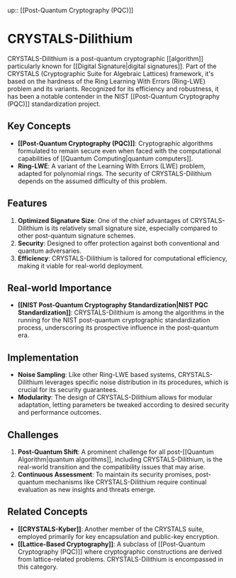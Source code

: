 up:: [[Post-Quantum Cryptography (PQC)]]
# CRYSTALS-Dilithium

CRYSTALS-Dilithium is a post-quantum cryptographic [[algorithm]] particularly known for [[Digital Signature|digital signatures]]. Part of the CRYSTALS (Cryptographic Suite for Algebraic Lattices) framework, it's based on the hardness of the Ring Learning With Errors (Ring-LWE) problem and its variants. Recognized for its efficiency and robustness, it has been a notable contender in the NIST [[Post-Quantum Cryptography (PQC)]] standardization project.

## Key Concepts

- **[[Post-Quantum Cryptography (PQC)]]**: Cryptographic algorithms formulated to remain secure even when faced with the computational capabilities of [[Quantum Computing|quantum computers]].
- **Ring-LWE**: A variant of the Learning With Errors (LWE) problem, adapted for polynomial rings. The security of CRYSTALS-Dilithium depends on the assumed difficulty of this problem.

## Features

1. **Optimized Signature Size**: One of the chief advantages of CRYSTALS-Dilithium is its relatively small signature size, especially compared to other post-quantum signature schemes.
2. **Security**: Designed to offer protection against both conventional and quantum adversaries.
3. **Efficiency**: CRYSTALS-Dilithium is tailored for computational efficiency, making it viable for real-world deployment.

## Real-world Importance

- **[[NIST Post-Quantum Cryptography Standardization|NIST PQC Standardization]]**: CRYSTALS-Dilithium is among the algorithms in the running for the NIST post-quantum cryptographic standardization process, underscoring its prospective influence in the post-quantum era.

## Implementation

- **Noise Sampling**: Like other Ring-LWE based systems, CRYSTALS-Dilithium leverages specific noise distribution in its procedures, which is crucial for its security guarantees.
- **Modularity**: The design of CRYSTALS-Dilithium allows for modular adaptation, letting parameters be tweaked according to desired security and performance outcomes.

## Challenges

1. **Post-Quantum Shift**: A prominent challenge for all post-[[Quantum Algorithm|quantum algorithms]], including CRYSTALS-Dilithium, is the real-world transition and the compatibility issues that may arise.
2. **Continuous Assessment**: To maintain its security promises, post-quantum mechanisms like CRYSTALS-Dilithium require continual evaluation as new insights and threats emerge.

## Related Concepts

- **[[CRYSTALS-Kyber]]**: Another member of the CRYSTALS suite, employed primarily for key encapsulation and public-key encryption.
- **[[Lattice-Based Cryptography]]**: A subclass of [[Post-Quantum Cryptography (PQC)]] where cryptographic constructions are derived from lattice-related problems. CRYSTALS-Dilithium is encompassed in this category.